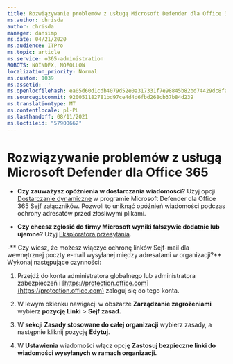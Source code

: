 ```yaml
---
title: Rozwiązywanie problemów z usługą Microsoft Defender dla Office 365
ms.author: chrisda
author: chrisda
manager: dansimp
ms.date: 04/21/2020
ms.audience: ITPro
ms.topic: article
ms.service: o365-administration
ROBOTS: NOINDEX, NOFOLLOW
localization_priority: Normal
ms.custom: 1039
ms.assetid: ''
ms.openlocfilehash: ea05d60d1cdb4079d52e0a317331f7e98845b82bd74429dc8fa63377c2527a74
ms.sourcegitcommit: 920051182781bd97ce4d4d6fbd268cb37b84d239
ms.translationtype: MT
ms.contentlocale: pl-PL
ms.lasthandoff: 08/11/2021
ms.locfileid: "57900662"
---
```

# <a name="troubleshooting-microsoft-defender-for-office-365"></a>Rozwiązywanie problemów z usługą Microsoft Defender dla Office 365

- **Czy zauważysz opóźnienia w dostarczania wiadomości?** Użyj opcji [Dostarczanie dynamiczne](https://docs.microsoft.com/microsoft-365/security/office-365-security/dynamic-delivery-and-previewing) w programie Microsoft Defender dla Office 365 Sejf załączników. Pozwoli to uniknąć opóźnień wiadomości podczas ochrony adresatów przed złośliwymi plikami.

- **Czy chcesz zgłosić do firmy Microsoft wyniki fałszywie dodatnie lub ujemne?** Użyj [Eksploratora przesyłania](https://protection.office.com/reportsubmission).

-** Czy wiesz, że możesz włączyć ochronę linków Sejf-mail dla wewnętrznej poczty e-mail wysyłanej między adresatami w organizacji?** Wykonaj następujące czynności:

  1. Przejdź do konta administratora globalnego lub administratora zabezpieczeń i [https://protection.office.com](https://protection.office.com) zaloguj się do tego konta.

  2. W lewym okienku nawigacji w obszarze **Zarządzanie zagrożeniami** wybierz **pozycję Linki** \> **Sejf zasad.**

  3. W **sekcji Zasady stosowane do całej organizacji** wybierz zasady, a następnie kliknij pozycję **Edytuj**.

  4. W **Ustawienia** wiadomości włącz opcję **Zastosuj bezpieczne linki do wiadomości wysyłanych w ramach organizacji.**
